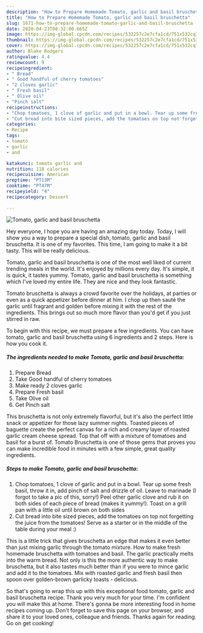 ```yaml
---
description: "How to Prepare Homemade Tomato, garlic and basil bruschetta"
title: "How to Prepare Homemade Tomato, garlic and basil bruschetta"
slug: 1671-how-to-prepare-homemade-tomato-garlic-and-basil-bruschetta
date: 2020-04-23T08:32:00.665Z
image: https://img-global.cpcdn.com/recipes/532257c2e7cfa1cd/751x532cq70/tomato-garlic-and-basil-bruschetta-recipe-main-photo.jpg
thumbnail: https://img-global.cpcdn.com/recipes/532257c2e7cfa1cd/751x532cq70/tomato-garlic-and-basil-bruschetta-recipe-main-photo.jpg
cover: https://img-global.cpcdn.com/recipes/532257c2e7cfa1cd/751x532cq70/tomato-garlic-and-basil-bruschetta-recipe-main-photo.jpg
author: Blake Rodgers
ratingvalue: 4.4
reviewcount: 9
recipeingredient:
- " Bread"
- " Good handful of cherry tomatoes"
- "2 cloves garlic"
- " Fresh basil"
- " Olive oil"
- "Pinch salt"
recipeinstructions:
- "Chop tomatoes, 1 clove of garlic and put in a bowl. Tear up some fresh basil, throw it in, add pinch of salt and drizzle of oil. Leave to marinade (I forgot to take a pic of this, sorry!) Peel other garlic clove and rub it on both sides of each piece of bread (makes it yummy!). Toast on a grill pan with a little oil until brown on both sides"
- "Cut bread into bite sized pieces, add the tomatoes on top not forgetting the juice from the tomatoes! Serve as a starter or in the middle of the table during your meal :)"
categories:
- Recipe
tags:
- tomato
- garlic
- and

katakunci: tomato garlic and 
nutrition: 118 calories
recipecuisine: American
preptime: "PT13M"
cooktime: "PT47M"
recipeyield: "4"
recipecategory: Dessert

---
```



![Tomato, garlic and basil bruschetta](https://img-global.cpcdn.com/recipes/532257c2e7cfa1cd/751x532cq70/tomato-garlic-and-basil-bruschetta-recipe-main-photo.jpg)

Hey everyone, I hope you are having an amazing day today. Today, I will show you a way to prepare a special dish, tomato, garlic and basil bruschetta. It is one of my favorites. This time, I am going to make it a bit tasty. This will be really delicious.

Tomato, garlic and basil bruschetta is one of the most well liked of current trending meals in the world. It's enjoyed by millions every day. It's simple, it is quick, it tastes yummy. Tomato, garlic and basil bruschetta is something which I've loved my entire life. They are nice and they look fantastic.

Tomato bruschetta is always a crowd favorite over the holidays, at parties or even as a quick appetizer before dinner at him. I chop up then sauté the garlic until fragrant and golden before mixing it with the rest of the ingredients. This brings out so much more flavor than you&#39;d get if you just stirred in raw.


To begin with this recipe, we must prepare a few ingredients. You can have tomato, garlic and basil bruschetta using 6 ingredients and 2 steps. Here is how you cook it.

<!--inarticleads1-->

##### The ingredients needed to make Tomato, garlic and basil bruschetta:

1. Prepare  Bread
1. Take  Good handful of cherry tomatoes
1. Make ready 2 cloves garlic
1. Prepare  Fresh basil
1. Take  Olive oil
1. Get Pinch salt


This bruschetta is not only extremely flavorful, but it&#39;s also the perfect little snack or appetizer for those lazy summer nights. Toasted pieces of baguette create the perfect canvas for a rich and creamy layer of roasted garlic cream cheese spread. Top that off with a mixture of tomatoes and basil for a burst of. Tomato Bruschetta is one of those gems that proves you can make incredible food in minutes with a few simple, great quality ingredients. 

<!--inarticleads2-->

##### Steps to make Tomato, garlic and basil bruschetta:

1. Chop tomatoes, 1 clove of garlic and put in a bowl. Tear up some fresh basil, throw it in, add pinch of salt and drizzle of oil. Leave to marinade (I forgot to take a pic of this, sorry!) Peel other garlic clove and rub it on both sides of each piece of bread (makes it yummy!). Toast on a grill pan with a little oil until brown on both sides
1. Cut bread into bite sized pieces, add the tomatoes on top not forgetting the juice from the tomatoes! Serve as a starter or in the middle of the table during your meal :)


This is a little trick that gives bruschetta an edge that makes it even better than just mixing garlic through the tomato mixture. How to make fresh homemade bruschetta with tomatoes and basil. The garlic practically melts into the warm bread. Not only is this the more authentic way to make bruschetta, but it also tastes much better than if you were to mince garlic and add it to the tomatoes. Mix with roasted garlic and fresh basil then spoon over golden-brown garlicky toasts - delicious. 

So that's going to wrap this up with this exceptional food tomato, garlic and basil bruschetta recipe. Thank you very much for your time. I'm confident you will make this at home. There's gonna be more interesting food in home recipes coming up. Don't forget to save this page on your browser, and share it to your loved ones, colleague and friends. Thanks again for reading. Go on get cooking!
